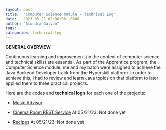 ```yaml
---
layout: post
title:  "Computer Science module - Technical Log"
date:   2023-05-21 02:00:00 -0600
author: "Alondra Galvan"
tags:
categories: technical-log
---
```


**GENERAL OVERVIEW**


Continuous learning and improvement (in the context of computer science and technical skills) are essential.
As part of the Apprentice program, the Computer Science module, me and my batch were assigned to achieve the Java Backend Developer track from the Hyperskill platform. In order to achieve this, I had to review and learn Java topics on that platform to later applied them to three practical projects.

Here are the codes and **technical logs** for each one of the projects:

- <a href="{{ site.github.repository_url }}/blob/master/_posts/_subpost/2023-05-21-Technical-Log-Music-Advisor.markdown" target="_blank">Music Advisor</a>

- [Cinema Room REST Service](_subpost/2023-05-21-Technical-Log-CRRS.markdow) At 05/21/23: Not done yet

- [Recipes](_subpost/2023-05-21-Technical-Log-Recipes.markdow) At 05/21/23: Not done yet


